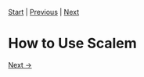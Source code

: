[Start](../Index.md) | [Previous](Windows-in-Detail.md) | [Next](../Index.md)

# How to Use Scalem

[Next &rarr;](../Index.md)